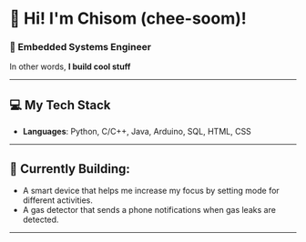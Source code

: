 # 👋 Hi! I'm Chisom (chee-soom)!  

### 🚀 Embedded Systems Engineer  

In other words, **I build cool stuff**  

---

## 💻 My Tech Stack  

- **Languages**: Python, C/C++, Java, Arduino, SQL, HTML, CSS

---


## 🌱 Currently Building:
- A smart device that helps me increase my focus by setting mode for different activities.  
- A gas detector that sends a phone notifications when gas leaks are detected.  
---
